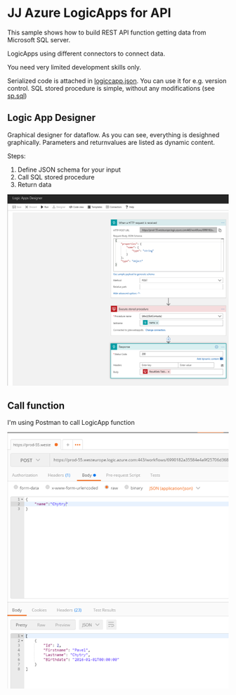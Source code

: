 # JJ Azure LogicApps for API
This sample shows how to build REST API function getting data from Microsoft SQL server.

LogicApps using different connectors to connect data.

You need very limited development skills only.

Serialized code is attached in [logiccapp.json](logiccapp.json). You can use it for e.g. version control.
SQL stored procedure is simple, without any modifications (see [sp.sql](sp.sql))

## Logic App Designer
Graphical designer for dataflow. As you can see, everything is desighned graphically. Parameters and returnvalues are listed as dynamic content.

Steps:
1. Define JSON schema for your input
2. Call SQL stored procedure
3. Return data

![Image](media/logicapp.png)

## Call function
I'm using Postman to call LogicApp function

![Image](media/postman.png)

